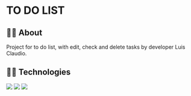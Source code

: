 <h1>TO DO LIST</h1>

<h2>📃📃 About</h2>
<p>Project for to do list, with edit, check and delete tasks by developer Luis Claudio.</p>

## 🚀🚀 Technologies
<div>
  <img src="https://img.shields.io/badge/HTML-239120?style=for-the-badge&logo=html5&logoColor=white">
  <img src="https://img.shields.io/badge/CSS-239120?&style=for-the-badge&logo=css3&logoColor=white">
  <img src="https://img.shields.io/badge/JavaScript-F7DF1E?style=for-the-badge&logo=javascript&logoColor=black">
</div>